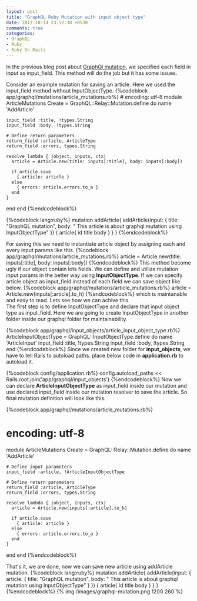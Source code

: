 ```yaml
---
layout: post
title: "GraphQL Ruby Mutation with input object type"
date: 2017-10-14 23:52:38 +0530
comments: true
categories:
- GraphQL
- Ruby
- Ruby On Rails
---
```


<div class='post'>
  <div dir="ltr" style="text-align: left;" trbidi="on">
  <p>In the previous blog post about <a href='http://tech.eshaiju.in/blog/2017/05/15/graphql-mutation-query-implementation-ruby-on-rails/'>GraphQl mutation</a>, we specified each field in input as input_field. This method will do the job but it has some issues.</p>
  Consider an example mutation for saving an article. Here we used the input_field method without InputObjectType.
{%codeblock app/graphql/mutations/article_mutations.rb%}
# encoding: utf-8
module ArticleMutations
  Create = GraphQL::Relay::Mutation.define do
    name 'AddArticle'

    input_field :title, !types.String
    input_field :body, !types.String

    # Define return parameters
    return_field :article, ArticleType
    return_field :errors, types.String

    resolve lambda { |object, inputs, ctx|
      article = Article.new(title: inputs[:title], body: inputs[:body])

      if article.save
        { article: article }
      else
        { errors: article.errors.to_a }
      end
    }
  end
end
{%endcodeblock%}

{%codeblock lang:ruby%}
mutation addArticle{
  addArticle(input: { title: "GraphQL mutation", body: " This article is about graphql mutation using  InputObjectType" })
  {
    article{
      id
      title
      body
    }
  }
}
{%endcodeblock%}

For saving this we need to instantiate article object by assigning each and every input params like this.
{%codeblock app/graphql/mutations/article_mutations.rb%}
article = Article.new(title: inputs[:title], body: inputs[:body])
{%endcodeblock%}
This method become ugly if our object contain lots fields.
We can define and utilize mutation input params in the better way using <strong>InputObjectType</strong>. If we can specify article object as input_field instead of each field we can save object like below.
{%codeblock app/graphql/mutations/article_mutations.rb%}
article = Article.new(inputs[:article].to_h)
{%endcodeblock%}
which is maintanable and easy to read.
Lets see how we can achive this.
<br/>
The first step is to define InputObjectType and declare that input object type as input_field. Here we are going to create InputObjectType in another folder inside our graphql folder for maintainability.

{%codeblock app/graphql/input_objects/article_input_object_type.rb%}
ArticleInputObjectType = GraphQL::InputObjectType.define do
  name 'ArticleInput'
  input_field :title, !types.String
  input_field :body, !types.String
end
{%endcodeblock%}
Since we created new folder for <strong>input_objects</strong>, we have to tell Rails to autoload paths. place below code in <strong>application.rb</strong> to autoload it.

{%codeblock config/application.rb%}
config.autoload_paths << Rails.root.join('app/graphql/input_objects')
{%endcodeblock%}
Now we can declare <strong>ArticleInputObjectType</strong> as input_field inside our mutation and use declared input_field inside our mutation resolver to save the article. So final mutation definition will look like this.

{%codeblock app/graphql/mutations/article_mutations.rb%}
# encoding: utf-8
module ArticleMutations
  Create = GraphQL::Relay::Mutation.define do
    name 'AddArticle'

    # Define input parameters
    input_field :article, !ArticleInputObjectType

    # Define return parameters
    return_field :article, ArticleType
    return_field :errors, types.String

    resolve lambda { |object, inputs, ctx|
      article = Article.new(inputs[:article].to_h)

      if article.save
        { article: article }
      else
        { errors: article.errors.to_a }
      end
    }
  end
end
{%endcodeblock%}

That's it, we are done, now we can save new article using addArticle mutation.
{%codeblock lang:ruby%}
mutation addArticle{
  addArticle(input: { article: { title: "GraphQL mutation", body: " This article is about graphql mutation using  InputObjectType" } })
  {
    article{
      id
      title
      body
    }
  }
}
{%endcodeblock%}
{% img /images/graphql-mutation.png 1200 260  %}

  </div>
</div>
